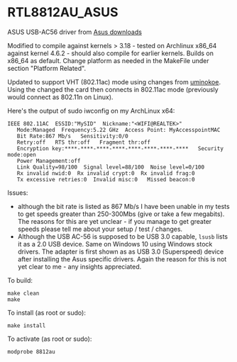 # RTL8812AU_ASUS

ASUS USB-AC56 driver from [Asus downloads](http://dlcdnet.asus.com/pub/ASUS/wireless/USB-AC56/DR_USB_AC56_4314_Linux.zip?_ga=1.223083801.321763280.1465209400)

Modified to compile against kernels > 3.18 - tested on Archlinux x86_64 against kernel 4.6.2 - should also compile for
earlier kernels. Builds on x86_64 as default. Change platform as needed in the MakeFile under section "Platform Related".

Updated to support VHT (802.11ac) mode using changes from [uminokoe](https://github.com/diederikdehaas/rtl8812AU/pull/14/commits/445b475ac5c1372e458134d9a7394b882b0bbb1f).
Using the changed the card then connects in 802.11ac mode (previously would connect as 802.11n on Linux).

Here's  the output of sudo iwconfig on my ArchLinux x64:

 ```
 IEEE 802.11AC  ESSID:"MySID"  Nickname:"<WIFI@REALTEK>"
    Mode:Managed  Frequency:5.22 GHz  Access Point: MyAccesspointMAC
    Bit Rate:867 Mb/s   Sensitivity:0/0
    Retry:off   RTS thr:off   Fragment thr:off
    Encryption key:****-****-****-****-****-****-****-****   Security mode:open
    Power Management:off
    Link Quality=98/100  Signal level=88/100  Noise level=0/100
    Rx invalid nwid:0  Rx invalid crypt:0  Rx invalid frag:0
    Tx excessive retries:0  Invalid misc:0   Missed beacon:0
```

Issues:
- although the bit rate is listed as 867 Mb/s I have been unable in my tests to get
speeds greater than 250-300Mbs (give or take a few megabits). The reasons for this
are yet unclear - if you manage to get greater speeds please tell me about your setup /
test / changes.
- Although the USB AC-56 is supposed to be USB 3.0 capable, `lsusb` lists it as a 2.0 USB
device. Same on Windows 10 using Windows stock drivers. The adapter is first shown as as USB 3.0
(Superspeed) device after installing the Asus specific drivers. Again the reason for this is not
yet clear to me - any insights appreciated.

To build:

```
make clean
make
```

To install (as root or sudo):

```
make install
```

To activate (as root or sudo):

```
modprobe 8812au
```
